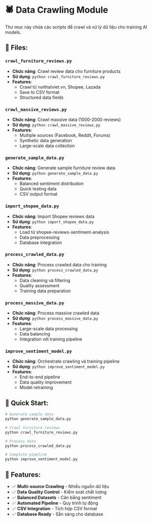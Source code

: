 # 🕷️ Data Crawling Module

Thư mục này chứa các scripts để crawl và xử lý dữ liệu cho training AI models.

## 📁 Files:

### `crawl_furniture_reviews.py`
- **Chức năng**: Crawl review data cho furniture products
- **Sử dụng**: `python crawl_furniture_reviews.py`
- **Features**:
  - Crawl từ noithatviet.vn, Shopee, Lazada
  - Save to CSV format
  - Structured data fields

### `crawl_massive_reviews.py`
- **Chức năng**: Crawl massive data (1000-2000 reviews)
- **Sử dụng**: `python crawl_massive_reviews.py`
- **Features**:
  - Multiple sources (Facebook, Reddit, Forums)
  - Synthetic data generation
  - Large-scale data collection

### `generate_sample_data.py`
- **Chức năng**: Generate sample furniture review data
- **Sử dụng**: `python generate_sample_data.py`
- **Features**:
  - Balanced sentiment distribution
  - Quick testing data
  - CSV output format

### `import_shopee_data.py`
- **Chức năng**: Import Shopee reviews data
- **Sử dụng**: `python import_shopee_data.py`
- **Features**:
  - Load từ shopee-reviews-sentiment-analysis
  - Data preprocessing
  - Database integration

### `process_crawled_data.py`
- **Chức năng**: Process crawled data cho training
- **Sử dụng**: `python process_crawled_data.py`
- **Features**:
  - Data cleaning và filtering
  - Quality assessment
  - Training data preparation

### `process_massive_data.py`
- **Chức năng**: Process massive crawled data
- **Sử dụng**: `python process_massive_data.py`
- **Features**:
  - Large-scale data processing
  - Data balancing
  - Integration với training pipeline

### `improve_sentiment_model.py`
- **Chức năng**: Orchestrate crawling và training pipeline
- **Sử dụng**: `python improve_sentiment_model.py`
- **Features**:
  - End-to-end pipeline
  - Data quality improvement
  - Model retraining

## 🚀 Quick Start:

```bash
# Generate sample data
python generate_sample_data.py

# Crawl furniture reviews
python crawl_furniture_reviews.py

# Process data
python process_crawled_data.py

# Complete pipeline
python improve_sentiment_model.py
```

## 🔧 Features:

- ✅ **Multi-source Crawling** - Nhiều nguồn dữ liệu
- ✅ **Data Quality Control** - Kiểm soát chất lượng
- ✅ **Balanced Datasets** - Cân bằng sentiment
- ✅ **Automated Pipeline** - Quy trình tự động
- ✅ **CSV Integration** - Tích hợp CSV format
- ✅ **Database Ready** - Sẵn sàng cho database
